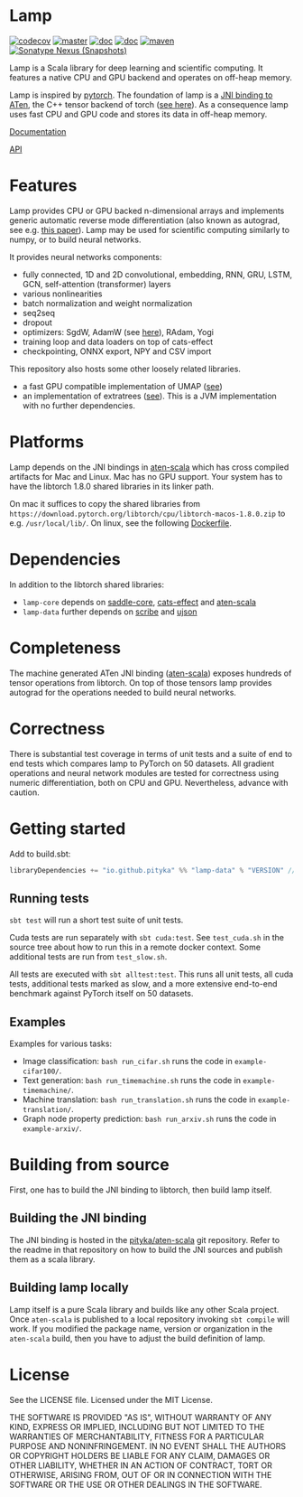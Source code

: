# Lamp

[![codecov](https://codecov.io/gh/pityka/lamp/branch/master/graph/badge.svg)](https://codecov.io/gh/pityka/lamp)
[![master](https://github.com/pityka/lamp/actions/workflows/master.yml/badge.svg)](https://github.com/pityka/lamp/actions/workflows/master.yml)
[![doc](https://img.shields.io/badge/api-scaladoc-green)](https://pityka.github.io/lamp/api/lamp/index.html)
[![doc](https://img.shields.io/badge/docs-green)](https://pityka.github.io/lamp)
[![maven](https://img.shields.io/maven-central/v/io.github.pityka/lamp-core_2.13.svg)](https://repo1.maven.org/maven2/io/github/pityka/lamp-core_2.13/)
[![Sonatype Nexus (Snapshots)](https://img.shields.io/nexus/s/io.github.pityka/lamp-core_2.13?label=sonatype-snapshots&server=https%3A%2F%2Foss.sonatype.org)](https://oss.sonatype.org/content/repositories/snapshots/io/github/pityka/lamp-core_2.13/)

Lamp is a Scala library for deep learning and scientific computing. 
It features a native CPU and GPU backend and operates on off-heap memory. 

Lamp is inspired by [pytorch](https://pytorch.org/). 
The foundation of lamp is a [JNI binding to ATen](https://github.com/pityka/aten-scala), the C++ tensor backend of torch ([see here](https://pytorch.org/cppdocs/#aten])).
As a consequence lamp uses fast CPU and GPU code and stores its data in off-heap memory.

[Documentation](https://pityka.github.io/lamp)

[API](https://pityka.github.io/lamp/api/lamp/index.html)

# Features

Lamp provides CPU or GPU backed n-dimensional arrays and implements generic automatic reverse mode differentiation (also known as autograd, see e.g. [this paper](https://arxiv.org/pdf/1811.05031.pdf)). 
Lamp may be used for scientific computing similarly to numpy, or to build neural networks.

It provides neural networks components:

- fully connected, 1D and 2D convolutional, embedding, RNN, GRU, LSTM, GCN, self-attention (transformer) layers
- various nonlinearities
- batch normalization and weight normalization
- seq2seq
- dropout
- optimizers: SgdW, AdamW (see [here](https://arxiv.org/abs/1711.05101)), RAdam, Yogi
- training loop and data loaders on top of cats-effect
- checkpointing, ONNX export, NPY and CSV import

This repository also hosts some other loosely related libraries. 

- a fast GPU compatible implementation of UMAP ([see](https://arxiv.org/abs/1802.03426))
- an implementation of extratrees ([see](https://hal.archives-ouvertes.fr/hal-00341932)). This is a JVM implementation with no further dependencies.

# Platforms

Lamp depends on the JNI bindings in [aten-scala](https://github.com/pityka/aten-scala) which has cross compiled artifacts for Mac and Linux. Mac has no GPU support. Your system has to have the libtorch 1.8.0 shared libraries in its linker path.

On mac it suffices to copy the shared libraries from `https://download.pytorch.org/libtorch/cpu/libtorch-macos-1.8.0.zip` to e.g. `/usr/local/lib/`.
On linux, see the following [Dockerfile](https://github.com/pityka/aten-scala/blob/master/docker-runtime/Dockerfile).

# Dependencies

In addition to the libtorch shared libraries:
- `lamp-core` depends on [saddle-core](https://github.com/pityka/saddle), [cats-effect](https://github.com/typelevel/cats-effect) and [aten-scala](https://github.com/pityka/aten-scala)
- `lamp-data` further depends on [scribe](https://github.com/outr/scribe) and [ujson](https://github.com/lihaoyi/upickle)

# Completeness

The machine generated ATen JNI binding ([aten-scala](https://github.com/pityka/aten-scala)) exposes hundreds of tensor operations from libtorch. 
On top of those tensors lamp provides autograd for the operations needed to build neural networks.

# Correctness

There is substantial test coverage in terms of unit tests and a suite of end to end tests which compares lamp to PyTorch on 50 datasets. All gradient operations and neural network modules are tested for correctness using numeric differentiation, both on CPU and GPU. Nevertheless, advance with caution.

# Getting started

Add to build.sbt:

```scala
libraryDependencies += "io.github.pityka" %% "lamp-data" % "VERSION" // look at the github page for version
```


## Running tests

`sbt test` will run a short test suite of unit tests.

Cuda tests are run separately with `sbt cuda:test`. See `test_cuda.sh` in the source tree about how to run this in a remote docker context. Some additional tests are run from `test_slow.sh`.

All tests are executed with `sbt alltest:test`. This runs all unit tests, all cuda tests, additional tests marked as slow, and a more extensive end-to-end benchmark against PyTorch itself on 50 datasets.

## Examples

Examples for various tasks:

- Image classification: `bash run_cifar.sh` runs the code in `example-cifar100/`.
- Text generation: `bash run_timemachine.sh` runs the code in `example-timemachine/`.
- Machine translation: `bash run_translation.sh` runs the code in `example-translation/`.
- Graph node property prediction: `bash run_arxiv.sh` runs the code in `example-arxiv/`.

# Building from source

First, one has to build the JNI binding to libtorch, then build lamp itself.

## Building the JNI binding

The JNI binding is hosted in the [pityka/aten-scala](https://github.com/pityka/aten-scala) git repository.
Refer to the readme in that repository on how to build the JNI sources and publish them as a scala library.

## Building lamp locally

Lamp itself is a pure Scala library and builds like any other Scala project. 
Once `aten-scala` is published to a local repository invoking `sbt compile` will work.
If you modified the package name, version or organization in the `aten-scala` build, then you have to adjust the build definition of lamp.

# License

See the LICENSE file. Licensed under the MIT License.

THE SOFTWARE IS PROVIDED "AS IS", WITHOUT WARRANTY OF ANY KIND, EXPRESS OR
IMPLIED, INCLUDING BUT NOT LIMITED TO THE WARRANTIES OF MERCHANTABILITY,
FITNESS FOR A PARTICULAR PURPOSE AND NONINFRINGEMENT. IN NO EVENT SHALL THE
AUTHORS OR COPYRIGHT HOLDERS BE LIABLE FOR ANY CLAIM, DAMAGES OR OTHER
LIABILITY, WHETHER IN AN ACTION OF CONTRACT, TORT OR OTHERWISE, ARISING FROM,
OUT OF OR IN CONNECTION WITH THE SOFTWARE OR THE USE OR OTHER DEALINGS IN THE
SOFTWARE.

